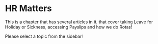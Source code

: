 # HR Matters

This is a chapter that has several articles in it, that cover taking Leave for Holiday or Sickness, accessing Payslips
and how we do Rotas!

Please select a topic from the sidebar!
